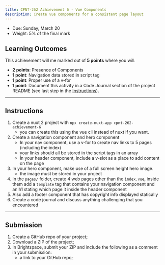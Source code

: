 ```yaml
---
title: CPNT-262 Achievement 6 - Vue Components
description: Create vue components for a consistent page layout
---
```


- Due: Sunday, March 20
- Weight: 5% of the final mark

## Learning Outcomes

This achievement will me marked out of **5 points** where you will:

- **2 points**: Presence of Components
- **1 point**: Navigation data stored in script tag
- **1 point**: Proper use of a v-for
- **1 point**: Document this activity in a Code Journal section of the project README (see last step in the [Instructions](#instructions)).

---

## Instructions

1. Create a nuxt 2 project with `npx create-nuxt-app cpnt-262-achievement-6`
   - you can create this using the vue cli instead of nuxt if you want.
2. Create a navigation component and hero component
   - In your nav component, use a v-for to create nav links to 5 pages (including the index)
   - your links should all be stored in the script tags in an array
   - In your header component, include a v-slot as a place to add content on the page
3. In your hero component, make use of a full screen height hero image.
   - the image must be stored in your project
4. In the `pages/` folder, create 4 web pages other than the `index.vue`, inside them add a `template` tag that contains your navigation component and an h1 stating which page it inside the header component
5. Also add a footer component that has copyright info displayed statically
6. Create a code journal and discuss anything challenging that you encountered

---

## Submission

1. Create a GitHub repo of your project;
2. Download a ZIP of the project;
3. In Brightspace, submit your ZIP and include the following as a comment in your submission:
   - a link to your GitHub repo;
